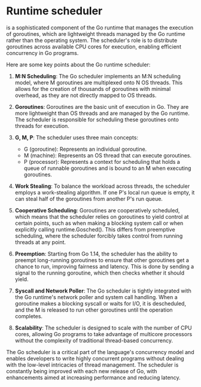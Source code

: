 # Runtime scheduler 
is a sophisticated component of the Go runtime that manages the execution of goroutines, which are lightweight threads managed by the Go runtime rather than the operating system. The scheduler's role is to distribute goroutines across available CPU cores for execution, enabling efficient concurrency in Go programs.

Here are some key points about the Go runtime scheduler:

1. **M:N Scheduling**: The Go scheduler implements an M:N scheduling model, where M goroutines are multiplexed onto N OS threads. This allows for the creation of thousands of goroutines with minimal overhead, as they are not directly mapped to OS threads.

2. **Goroutines**: Goroutines are the basic unit of execution in Go. They are more lightweight than OS threads and are managed by the Go runtime. The scheduler is responsible for scheduling these goroutines onto threads for execution.

3. **G, M, P**: The scheduler uses three main concepts:
   - G (goroutine): Represents an individual goroutine.
   - M (machine): Represents an OS thread that can execute goroutines.
   - P (processor): Represents a context for scheduling that holds a queue of runnable goroutines and is bound to an M when executing goroutines.

4. **Work Stealing**: To balance the workload across threads, the scheduler employs a work-stealing algorithm. If one P's local run queue is empty, it can steal half of the goroutines from another P's run queue.

5. **Cooperative Scheduling**: Goroutines are cooperatively scheduled, which means that the scheduler relies on goroutines to yield control at certain points, such as when making a blocking system call or when explicitly calling runtime.Gosched(). This differs from preemptive scheduling, where the scheduler forcibly takes control from running threads at any point.

6. **Preemption**: Starting from Go 1.14, the scheduler has the ability to preempt long-running goroutines to ensure that other goroutines get a chance to run, improving fairness and latency. This is done by sending a signal to the running goroutine, which then checks whether it should yield.

7. **Syscall and Network Poller**: The Go scheduler is tightly integrated with the Go runtime's network poller and system call handling. When a goroutine makes a blocking syscall or waits for I/O, it is descheduled, and the M is released to run other goroutines until the operation completes.

8. **Scalability**: The scheduler is designed to scale with the number of CPU cores, allowing Go programs to take advantage of multicore processors without the complexity of traditional thread-based concurrency.

The Go scheduler is a critical part of the language's concurrency model and enables developers to write highly concurrent programs without dealing with the low-level intricacies of thread management. The scheduler is constantly being improved with each new release of Go, with enhancements aimed at increasing performance and reducing latency.